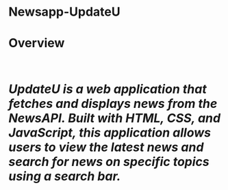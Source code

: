 # Newsapp-UpdateU
<h1>Overview<h1/><br/>
<em>UpdateU<em/> is a web application that fetches and displays news from the NewsAPI. Built with HTML, CSS, and JavaScript, this application allows users to view the latest news and search for news on specific topics using a search bar.
